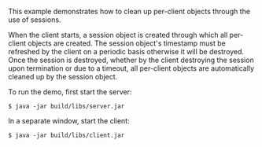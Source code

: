 This example demonstrates how to clean up per-client objects through
the use of sessions.

When the client starts, a session object is created through which all
per-client objects are created. The session object's timestamp must be
refreshed by the client on a periodic basis otherwise it will be
destroyed. Once the session is destroyed, whether by the client
destroying the session upon termination or due to a timeout, all
per-client objects are automatically cleaned up by the session object.

To run the demo, first start the server:
```
$ java -jar build/libs/server.jar
```
In a separate window, start the client:
```
$ java -jar build/libs/client.jar
```